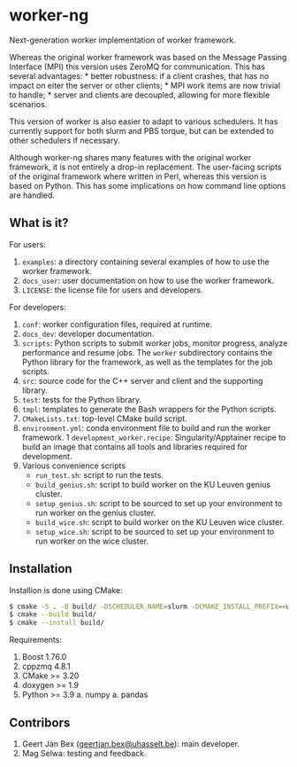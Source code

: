 # worker-ng

Next-generation worker implementation of worker framework.

Whereas the original worker framework was based on the
Message Passing Interface (MPI) this version uses ZeroMQ
for communication.  This has several advantages:
    * better robustness: if a client crashes, that has no
      impact on eiter the server or other clients;
    * MPI work items are now trivial to handle;
    * server and clients are decoupled, allowing for more
      flexible scenarios.

This version of worker is also easier to adapt to various
schedulers.  It has currently support for both slurm and PBS
torque, but can be extended to other schedulers if necessary.

Although worker-ng shares many features with the original
worker framework, it is not entirely a drop-in replacement.
The user-facing scripts of the original framework where
written in Perl, whereas this version is based on Python.
This has some implications on how command line options are
handled.


## What is it?

For users:

1. `examples`: a directory containing several examples of how to
   use the worker framework.
1. `docs_user`: user documentation on how to use the worker
   framework.
1. `LICENSE`: the license file for users and developers.

For developers:

1. `conf`: worker configuration files, required at runtime.
1. `docs_dev`: developer documentation.
1. `scripts`: Python scripts to submit worker jobs, monitor
   progress, analyze performance and resume jobs.  The `worker`
   subdirectory contains the Python library for the framework,
   as well as the templates for the job scripts.
1. `src`: source code for the C++ server and client and the
   supporting library.
1. `test`: tests for the Python library.
1. `tmpl`: templates to generate the Bash wrappers for the
   Python scripts.
1. `CMakeLists.txt`: top-level CMake build script.
1. `environment.yml`: conda environment file to build and run
   the worker framework.
1  `development_worker.recipe`: Singularity/Apptainer recipe to
   build an image that contains all tools and libraries required
   for development.
1. Various convenience scripts
    * `run_test.sh`: script to run the tests.
    * `build_genius.sh`: script to build worker on the KU Leuven genius
      cluster.
    * `setup_genius.sh`: script to be sourced to set up your environment
      to run worker on the genius cluster.
    * `build_wice.sh`: script to build worker on the KU Leuven wice
      cluster.
    * `setup_wice.sh`: script to be sourced to set up your environment
      to run worker on the wice cluster.


## Installation

Installion is done using CMake:

```bash
$ cmake -S . -B build/ -DSCHEDULER_NAME=slurm -DCMAKE_INSTALL_PREFIX=<where-you-want>
$ cmake --build build/
$ cmake --install build/
```

Requirements:
1. Boost 1.76.0
1. cppzmq 4.8.1
1. CMake >= 3.20
1. doxygen >= 1.9
1. Python >= 3.9
  a. numpy
  a. pandas


## Contribors

1. Geert Jan Bex ([geertjan.bex@uhasselt.be](mailto:geertjan.bex@uhasselt.be)):
   main developer.
1. Mag Selwa: testing and feedback.

